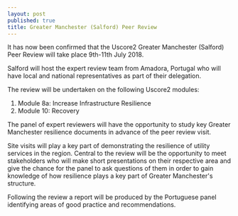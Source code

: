 ```yaml
---
layout: post
published: true
title: Greater Manchester (Salford) Peer Review
---
```


It has now been confirmed that the Uscore2 Greater Manchester (Salford) Peer Review will take place 9th-11th July 2018.

Salford will host the expert review team from Amadora, Portugal who will have local and national representatives as part of their delegation.

The review will be undertaken on the following Uscore2 modules:

1. Module 8a: Increase Infrastructure Resilience
2. Module 10: Recovery

The panel of expert reviewers will have the opportunity to study key Greater Manchester resilience documents in advance of the peer review visit.

Site visits will play a key part of demonstrating the resilience of utility services in the region. Central to the review will be the opportunity to meet stakeholders who will make short presentations on their respective area and give the chance for the panel to ask questions of them in order to gain knowledge of how resilience plays a key part of Greater Manchester's structure.

Following the review a report will be produced by the Portuguese panel identifying areas of good practice and recommendations.
